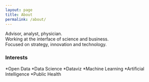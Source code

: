 ```yaml
---
layout: page
title: About
permalink: /about/
---
```


Advisor, analyst, physician.  
Working at the interface of science and business.  
Focused on strategy, innovation and technology.

### Interests

*Open Data
*Data Science
*Dataviz
*Machine Learning
*Artificial Intelligence
*Public Health


